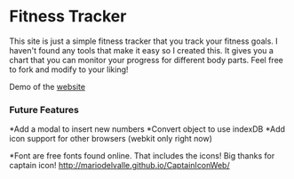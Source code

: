 Fitness Tracker
===============

This site is just a simple fitness tracker that you track your fitness goals.
I haven't found any tools that make it easy so I created this. It gives you a
chart that you can monitor your progress for different body parts. Feel free to fork and
modify to your liking!

Demo of the [website](http://fitness.gferreira.me)

### Future Features
*Add a modal to insert new numbers
*Convert object to use indexDB
*Add icon support for other browsers (webkit only right now)

*Font are free fonts found online. That includes the icons! Big thanks for captain icon! http://mariodelvalle.github.io/CaptainIconWeb/